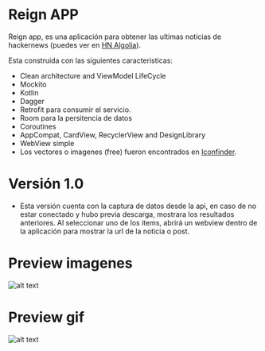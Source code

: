 # Reign APP

Reign app, es una aplicación para obtener las ultimas noticias de hackernews (puedes ver en [HN Algolia](https://hn.algolia.com/api)).

Esta construida con las siguientes caracteristicas:
  - Clean architecture and ViewModel LifeCycle
  - Mockito
  - Kotlin
  - Dagger
  - Retrofit para consumir el servicio.
  - Room para la persitencia de datos
  - Coroutines
  - AppCompat, CardView, RecyclerView and DesignLibrary
  - WebView simple
  - Los vectores o imagenes (free) fueron encontrados en [Iconfinder](https://www.iconfinder.com/).

# Versión 1.0

  - Esta versión cuenta con la captura de datos desde la api, en caso de no estar conectado y hubo previa descarga, mostrara los resultados anteriores. Al seleccionar uno de los items, abrirá un webview dentro de la aplicación para mostrar la url de la noticia o post.

# Preview imagenes
![alt text](https://gitlab.com/jburgess/android_reign/-/raw/developer/jburgess/preview/preview.png)
# Preview gif
![alt text](https://gitlab.com/jburgess/android_reign/-/raw/developer/jburgess/preview/preview.gif)